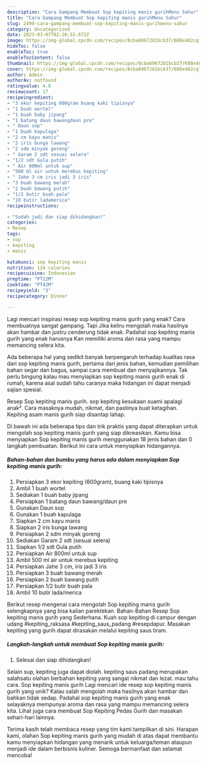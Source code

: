 ```yaml
---
description: "Cara Gampang Membuat Sop kepiting manis gurihMenu Sahur"
title: "Cara Gampang Membuat Sop kepiting manis gurihMenu Sahur"
slug: 2499-cara-gampang-membuat-sop-kepiting-manis-gurihmenu-sahur
category: Uncategorized
date: 2023-03-07T02:26:53.672Z
image: https://img-global.cpcdn.com/recipes/8cba6967281bcb37/680x482cq70/sop-kepiting-manis-gurih-foto-resep-utama.jpg
hideToc: false
enableToc: true
enableTocContent: false
thumbnail: https://img-global.cpcdn.com/recipes/8cba6967281bcb37/680x482cq70/sop-kepiting-manis-gurih-foto-resep-utama.jpg
cover: https://img-global.cpcdn.com/recipes/8cba6967281bcb37/680x482cq70/sop-kepiting-manis-gurih-foto-resep-utama.jpg
author: Admin
authorAv: notfound
ratingvalue: 4.8
reviewcount: 17
recipeingredient:
- "3 ekor kepiting 600gram buang kaki tipisnya"
- "1 buah wortel"
- "1 buah baby jipang"
- "1 batang daun bawangdaun pre"
- " Daun sop"
- "1 buah kapulaga"
- "2 cm kayu manis"
- "2 iris bunga lawang"
- "2 sdm minyak goreng"
- " Garam 2 sdt sesuai selera"
- "1/2 sdt Gula putih"
- " Air 800ml untuk sup"
- "500 ml air untuk merebus kepiting"
- " Jahe 3 cm iris jadi 3 iris"
- "3 buah bawang merah"
- "2 buah bawang putih"
- "1/2 butir buah pala"
- "10 butir ladamerica"
recipeinstructions:

- "Sudah jadi dan siap dihidangkan!"
categories:
- Resep
tags:
- sop
- kepiting
- manis

katakunci: sop kepiting manis 
nutrition: 124 calories
recipecuisine: Indonesian
preptime: "PT12M"
cooktime: "PT42M"
recipeyield: "3"
recipecategory: Dinner

---
```



Lagi mencari inspirasi resep sop kepiting manis gurih yang enak? Cara membuatnya sangat gampang. Tapi Jika keliru mengolah maka hasilnya akan hambar dan justru cenderung tidak enak. Padahal sop kepiting manis gurih yang enak harusnya Kan memiliki aroma dan rasa yang mampu memancing selera kita.


Ada beberapa hal yang sedikit banyak berpengaruh terhadap kualitas rasa dari sop kepiting manis gurih, pertama dari jenis bahan, kemudian pemilihan bahan segar dan bagus, sampai cara membuat dan menyajikannya. Tak perlu bingung kalau mau menyiapkan sop kepiting manis gurih enak di rumah, karena asal sudah tahu caranya maka hidangan ini dapat menjadi sajian spesial.

Resep Sop kepiting manis gurih. sop kepiting kesukaan suami apalagi anak². Cara masaknya mudah, nikmat, dan pastinya buat ketagihan. Kepiting asam manis gurih siap disantap lahap.


Di bawah ini ada beberapa tips dan trik praktis yang dapat diterapkan untuk mengolah sop kepiting manis gurih yang siap dikreasikan. Kamu bisa menyiapkan Sop kepiting manis gurih menggunakan 18 jenis bahan dan 0 langkah pembuatan. Berikut ini cara untuk menyiapkan hidangannya.

<!--inarticleads1-->

##### Bahan-bahan dan bumbu yang harus ada dalam menyiapkan Sop kepiting manis gurih:

1. Persiapkan 3 ekor kepiting (600gram), buang kaki tipisnya
1. Ambil 1 buah wortel
1. Sediakan 1 buah baby jipang
1. Persiapkan 1 batang daun bawang/daun pre
1. Gunakan  Daun sop
1. Gunakan 1 buah kapulaga
1. Siapkan 2 cm kayu manis
1. Siapkan 2 iris bunga lawang
1. Persiapkan 2 sdm minyak goreng
1. Sediakan  Garam 2 sdt (sesuai selera)
1. Siapkan 1/2 sdt Gula putih
1. Persiapkan  Air 800ml untuk sup
1. Ambil 500 ml air untuk merebus kepiting
1. Persiapkan  Jahe 3 cm, iris jadi 3 iris
1. Persiapkan 3 buah bawang merah
1. Persiapkan 2 buah bawang putih
1. Persiapkan 1/2 butir buah pala
1. Ambil 10 butir lada/merica


Berikut resep mengenai cara mengolah Sop kepiting manis gurih selengkapnya yang bisa kalian parektekan. Bahan-Bahan Resep Sop kepiting manis gurih yang Sederhana. Kuah sop kepiting di campur dengan udang #kepiting_raksasa #kepiting_saus_padang #resepdapur. Masakan kepiting yang gurih dapat dirasakan melalui kepiting saus tiram. 

<!--inarticleads2-->

##### Langkah-langkah untuk membuat Sop kepiting manis gurih:


1. Selesai dan siap dihidangkan!

Selain sup, kepiting juga dapat diolah. kepiting saus padang merupakan salahsatu olahan berbahan kepiting yang sangat nikmat dan lezat. mau tahu cara. Sop kepiting manis gurih Lagi mencari ide resep sop kepiting manis gurih yang unik? Kalau salah mengolah maka hasilnya akan hambar dan bahkan tidak sedap. Padahal sop kepiting manis gurih yang enak selayaknya mempunyai aroma dan rasa yang mampu memancing selera kita. Lihat juga cara membuat Sop Kepiting Pedas Gurih dan masakan sehari-hari lainnya. 

Terima kasih telah membaca resep yang tim kami tampilkan di sini. Harapan kami, olahan Sop kepiting manis gurih yang mudah di atas dapat membantu kamu menyiapkan hidangan yang menarik untuk keluarga/teman ataupun menjadi ide dalam berbisnis kuliner. Semoga bermanfaat dan selamat mencoba!

